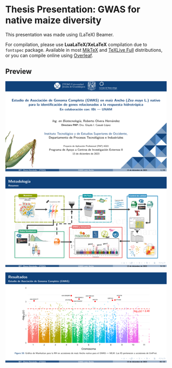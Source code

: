 # Thesis Presentation: GWAS for native maize diversity

This presentation was made using (LaTeX) Beamer. 

For compilation, please use **LuaLaTeX/XeLaTeX** compilation due to `fontspec` package. Available in most [MikTeX](https://miktex.org/) and [TeXLive Full](https://tug.org/texlive/) distributions, or you can compile online using [Overleaf](https://es.overleaf.com/).

## Preview

![Titlepage](src/titlepage.png)

![Methodology](src/methodology.png)

![GWAS Results](src/manhattanplot.png)
